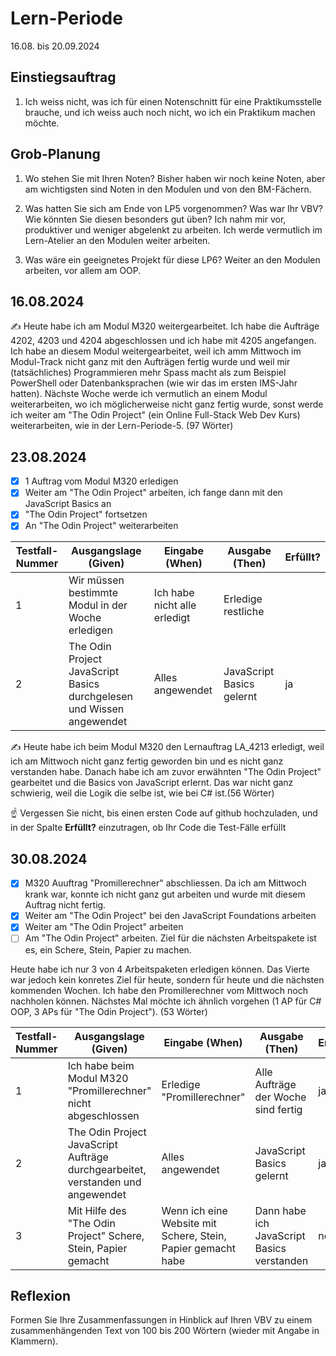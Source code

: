 # Lern-Periode 

16.08. bis 20.09.2024

## Einstiegsauftrag
   1. Ich weiss nicht, was ich für einen Notenschnitt für eine Praktikumsstelle brauche, und ich weiss auch noch nicht, wo ich ein Praktikum machen möchte.
   

## Grob-Planung

1. Wo stehen Sie mit Ihren Noten? Bisher haben wir noch keine Noten, aber am wichtigsten sind Noten in den Modulen und von den BM-Fächern.
2. Was hatten Sie sich am Ende von LP5 vorgenommen? Was war Ihr VBV? Wie könnten Sie diesen besonders gut üben?
   Ich nahm mir vor, produktiver und weniger abgelenkt zu arbeiten. Ich werde vermutlich im Lern-Atelier an den Modulen weiter arbeiten.
   
3. Was wäre ein geeignetes Projekt für diese LP6? Weiter an den Modulen arbeiten, vor allem am OOP.

## 16.08.2024

✍️ Heute habe ich am Modul M320 weitergearbeitet. Ich habe die Aufträge 4202, 4203 und 4204 abgeschlossen und ich habe mit 4205 angefangen. Ich habe an diesem Modul weitergearbeitet, weil ich amm Mittwoch im Modul-Track nicht ganz mit den Aufträgen fertig wurde und weil mir (tatsächliches) Programmieren mehr Spass macht als zum Beispiel PowerShell oder Datenbanksprachen (wie wir das im ersten IMS-Jahr hatten). Nächste Woche werde ich vermutlich an einem Modul weiterarbeiten, wo ich möglicherweise nicht ganz fertig wurde, sonst werde ich weiter am "The Odin Project" (ein Online Full-Stack Web Dev Kurs) weiterarbeiten, wie in der Lern-Periode-5.  (97 Wörter)

## 23.08.2024

- [x] 1 Auftrag vom Modul M320 erledigen
- [x] Weiter am "The Odin Project" arbeiten, ich fange dann mit den JavaScript Basics an
- [x] "The Odin Project" fortsetzen
- [x] An "The Odin Project" weiterarbeiten

| Testfall-Nummer | Ausgangslage (Given) | Eingabe (When) | Ausgabe (Then) | Erfüllt? |
| --------------- | -------------------- | -------------- | -------------- | -------- |
| 1               |      Wir müssen bestimmte Modul in der Woche erledigen                |    Ich habe nicht alle erledigt            |         Erledige restliche       |          | ja
| 2            |     The Odin Project JavaScript Basics durchgelesen und Wissen angewendet                 |    Alles angewendet            |       JavaScript Basics gelernt         |      ja    |


✍️ Heute habe ich  beim Modul M320 den Lernauftrag LA_4213 erledigt, weil ich am Mittwoch nicht ganz fertig geworden bin und es nicht ganz verstanden habe. Danach habe ich am zuvor erwähnten "The Odin Project" gearbeitet und die Basics von JavaScript erlernt. Das war nicht ganz schwierig, weil die Logik die selbe ist, wie bei C# ist.(56 Wörter)

☝️ Vergessen Sie nicht, bis einen ersten Code auf github hochzuladen, und in der Spalte **Erfüllt?** einzutragen, ob Ihr Code die Test-Fälle erfüllt



## 30.08.2024

- [x] M320 Auuftrag "Promillerechner" abschliessen. Da ich am Mittwoch krank war, konnte ich nicht ganz gut arbeiten und wurde mit diesem Auftrag nicht fertig.
- [x] Weiter am "The Odin Project" bei  den JavaScript Foundations arbeiten
- [x] Weiter am "The Odin Project" arbeiten
- [ ] Am "The Odin Project" arbeiten. Ziel für die nächsten Arbeitspakete ist es, ein Schere, Stein, Papier zu machen.

Heute habe ich nur 3 von 4 Arbeitspaketen erledigen können. Das Vierte war jedoch kein konretes Ziel für heute, sondern für heute und die nächsten kommenden Wochen. Ich habe den Promillerechner vom Mittwoch noch nachholen können. Nächstes Mal möchte ich ähnlich vorgehen (1 AP für C# OOP, 3 APs für "The Odin Project"). (53 Wörter)

| Testfall-Nummer | Ausgangslage (Given) | Eingabe (When) | Ausgabe (Then) | Erfüllt? |
| --------------- | -------------------- | -------------- | -------------- | -------- |
| 1               |      Ich habe beim Modul M320 "Promillerechner" nicht abgeschlossen               |    Erledige "Promillerechner"     |        Alle Aufträge der Woche sind fertig        |  ja       | 
| 2            |     The Odin Project JavaScript Aufträge durchgearbeitet, verstanden und angewendet                 |    Alles angewendet            |       JavaScript Basics gelernt         |        ja  | 
| 3               |   Mit Hilfe des "The Odin Project" Schere, Stein, Papier gemacht   | Wenn ich eine Website mit Schere, Stein, Papier gemacht habe | Dann habe ich JavaScript Basics verstanden | nein  |



## Reflexion

Formen Sie Ihre Zusammenfassungen in Hinblick auf Ihren VBV zu einem zusammenhängenden Text von 100 bis 200 Wörtern (wieder mit Angabe in Klammern).

